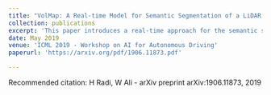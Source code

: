 ```yaml
---
title: "VolMap: A Real-time Model for Semantic Segmentation of a LiDAR surrounding view"
collection: publications
excerpt: 'This paper introduces a real-time approach for the semantic segmentation '
date: May 2019
venue: 'ICML 2019 - Workshop on AI for Autonomous Driving'
paperurl: 'https://arxiv.org/pdf/1906.11873.pdf'

---
```


Recommended citation: H Radi, W Ali - arXiv preprint arXiv:1906.11873, 2019

